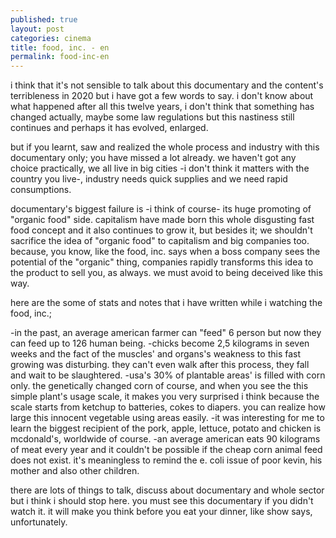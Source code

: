 ```yaml
---
published: true
layout: post
categories: cinema
title: food, inc. - en
permalink: food-inc-en
---
```

i think that it's not sensible to talk about this documentary and the content's terribleness in 2020 but i have got a few words to say. i don't know about what happened after all this twelve years, i don't think that something has changed actually, maybe some law regulations but this nastiness still continues and perhaps it has evolved, enlarged. 

but if you learnt, saw and realized the whole process and industry with this documentary only; you have missed a lot already. we haven't got any choice practically, we all live in big cities -i don't think it matters with the country you live-, industry needs quick supplies and we need rapid consumptions. 

documentary's biggest failure is -i think of course- its huge promoting of "organic food" side. capitalism have made born this whole disgusting fast food concept and it also continues to grow it, but besides it; we shouldn't sacrifice the idea of "organic food" to capitalism and big companies too. because, you know, like the food, inc. says when a boss company sees the potential of the "organic" thing, companies rapidly transforms this idea to the product to sell you, as always. we must avoid to being deceived like this way.

here are the some of stats and notes that i have written while i watching the food, inc.;

-in the past, an average american farmer can "feed" 6 person but now they can feed up to 126 human being.
-chicks become 2,5 kilograms in seven weeks and the fact of the muscles' and organs's weakness to this fast growing was disturbing. they can't even walk after this process, they fall and wait to be slaughtered.
-usa's 30% of plantable areas' is filled with corn only. the genetically changed corn of course, and when you see the this simple plant's usage scale, it makes you very surprised i think because the scale starts from ketchup to batteries, cokes to diapers. you can realize how large this innocent vegetable using areas easily.
-it was interesting for me to learn the biggest recipient of the pork, apple, lettuce, potato and chicken is mcdonald's, worldwide of course.
-an average american eats 90 kilograms of meat every year and it couldn't be possible if the cheap corn animal feed does not exist. it's meaningless to remind the e. coli issue of poor kevin, his mother and also other children.

there are lots of things to talk, discuss about documentary and whole sector but i think i should stop here. you must see this documentary if you didn't watch it. it will make you think before you eat your dinner, like show says, unfortunately.
